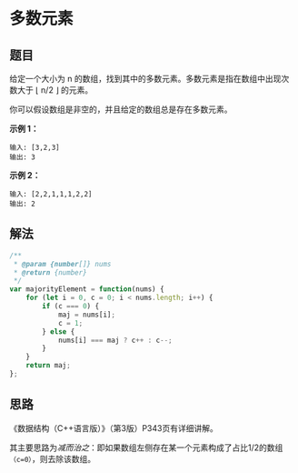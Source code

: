 # 多数元素
## 题目
给定一个大小为 n 的数组，找到其中的多数元素。多数元素是指在数组中出现次数大于 ⌊ n/2 ⌋ 的元素。

你可以假设数组是非空的，并且给定的数组总是存在多数元素。

**示例 1：**
```
输入: [3,2,3]
输出: 3
```

**示例 2：**
```
输入: [2,2,1,1,1,2,2]
输出: 2
```
## 解法
```js
/**
 * @param {number[]} nums
 * @return {number}
 */
var majorityElement = function(nums) {
    for (let i = 0, c = 0; i < nums.length; i++) {
        if (c === 0) {
            maj = nums[i];
            c = 1;
        } else {
            nums[i] === maj ? c++ : c--;
        }
    }
    return maj;
};
```
## 思路
《数据结构（C++语言版）》（第3版）P343页有详细讲解。

其主要思路为*减而治之*：即如果数组左侧存在某一个元素构成了占比1/2的数组``（c=0）``，则去除该数组。